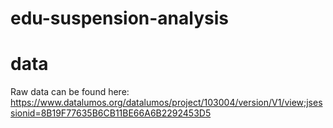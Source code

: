 # edu-suspension-analysis

# data
Raw data can be found here: https://www.datalumos.org/datalumos/project/103004/version/V1/view;jsessionid=8B19F77635B6CB11BE66A6B2292453D5